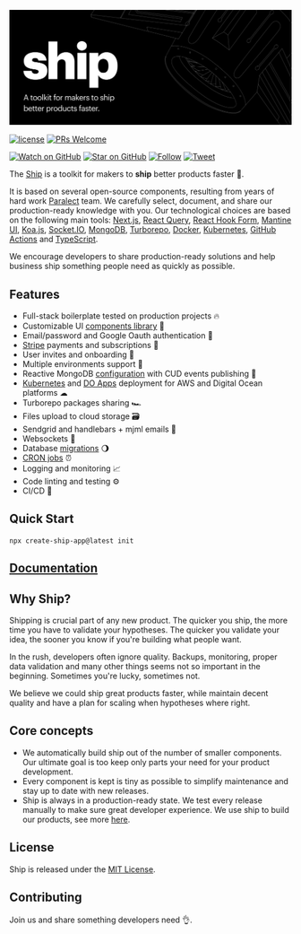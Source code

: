 ![Ship](ship.png)

[![license](https://img.shields.io/github/license/mashape/apistatus.svg?style=flat-square)](LICENSE)
[![PRs Welcome](https://img.shields.io/badge/PRs-welcome-brightgreen.svg?style=flat-square)](http://makeapullrequest.com)

[![Watch on GitHub](https://img.shields.io/github/watchers/paralect/ship.svg?style=social&label=Watch)](https://github.com/paralect/ship/watchers)
[![Star on GitHub](https://img.shields.io/github/stars/paralect/ship.svg?style=social&label=Stars)](https://github.com/paralect/ship/stargazers)
[![Follow](https://img.shields.io/twitter/follow/paralect.svg?style=social&label=Follow)](https://twitter.com/paralect)
[![Tweet](https://img.shields.io/twitter/url/https/github.com/paralect/ship.svg?style=social)](https://twitter.com/intent/tweet?text=I%2)

The [Ship](https://ship.paralect.com) is a toolkit for makers to **ship** better products faster 🚀.  

It is based on several open-source components, resulting from years of hard work [Paralect](https://www.paralect.com) team. We carefully select, document, and share our production-ready knowledge with you. Our technological choices are based on the following main tools: [Next.js](https://nextjs.org/), [React Query](https://react-query.tanstack.com/), [React Hook Form](https://react-hook-form.com/), [Mantine UI](https://mantine.dev/), [Koa.js](https://koajs.com/), [Socket.IO](https://socket.io/), [MongoDB](https://www.mongodb.com/), [Turborepo](https://turbo.build/repo/docs), [Docker](https://www.docker.com/), [Kubernetes](https://kubernetes.io/), [GitHub Actions](https://github.com/features/actions) and [TypeScript](https://www.typescriptlang.org/).

We encourage developers to share production-ready solutions and help business ship something people need as quickly as possible.

## Features

- Full-stack boilerplate tested on production projects 🔥
- Customizable UI [components library](https://www.figma.com/file/YLBUCEZk3TRFFMm357eKTb/Ship.Mantine?node-id=0%3A1&t=kVlMWcr786hQ1Baz-1) 🧱
- Email/password and Google Oauth authentication 🔐
- [Stripe](https://stripe.com/) payments and subscriptions 🤑
- User invites and onboarding 🙋
- Multiple environments support 📝
- Reactive MongoDB [configuration](https://ship.paralect.com/docs/packages/node-mongo) with CUD events publishing 🍃
- [Kubernetes](https://ship.paralect.com/docs/deployment/kubernetes/overview) and [DO Apps](https://ship.paralect.com/docs/deployment/digital-ocean-apps) deployment for AWS and Digital Ocean platforms ☁
- Turborepo packages sharing 🏎
- Files upload to cloud storage 🗃
- Sendgrid and handlebars + mjml emails 📧
- Websockets 🔌
- Database [migrations](https://ship.paralect.com/docs/migrator) 🌖
- [CRON jobs](https://ship.paralect.com/docs/scheduler) ⏰
- Logging and monitoring 📈
- Code linting and testing ⚙️
- CI/CD 🤖

## Quick Start

```shell
npx create-ship-app@latest init
```

## [Documentation](https://ship.paralect.com/docs/intro)

## Why Ship?

Shipping is crucial part of any new product. The quicker you ship, the more time you have to validate your hypotheses. The quicker you validate your idea, the sooner you know if you're building what people want.

In the rush, developers often ignore quality. Backups, monitoring, proper data validation and many other things seems not so important in the beginning. Sometimes you're lucky, sometimes not.

We believe we could ship great products faster, while maintain decent quality and have a plan for scaling when hypotheses where right.

## Core concepts

* We automatically build ship out of the number of smaller components. Our ultimate goal is too keep only parts your need for your product development.
* Every component is kept is tiny as possible to simplify maintenance and stay up to date with new releases. 
* Ship is always in a production-ready state. We test every release manually to make sure great developer experience. We use ship to build our products, see more [here](https://www.paralect.com/companies).

## License

Ship is released under the [MIT License](LICENSE).

## Contributing

Join us and share something developers need 👌.
